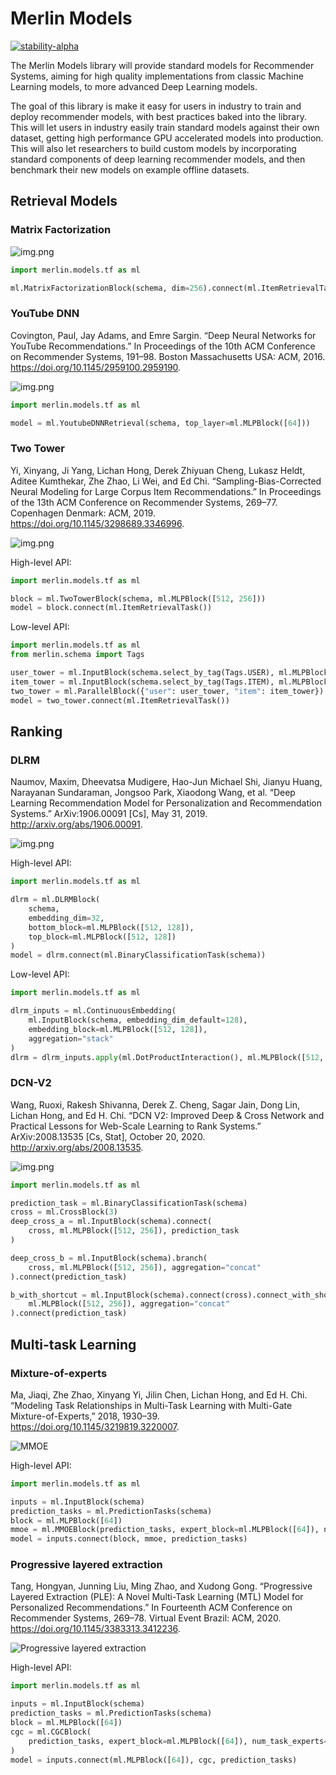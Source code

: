 # Merlin Models

[![stability-alpha](https://img.shields.io/badge/stability-alpha-f4d03f.svg)](https://github.com/mkenney/software-guides/blob/master/STABILITY-BADGES.md#alpha)


The Merlin Models library will provide standard models for Recommender Systems, aiming for high quality implementations
from classic Machine Learning models, to more advanced Deep Learning models.

The goal of this library is make it easy for users in industry to train and deploy recommender models, with best
practices baked into the library. This will let users in industry easily train standard models against their own
dataset, getting high performance GPU accelerated models into production. This will also let researchers to build custom
models by incorporating standard components of deep learning recommender models, and then benchmark their new models on
example offline
datasets.

## Retrieval Models

### Matrix Factorization

![img.png](docs/img/mf.png)

```python
import merlin.models.tf as ml

ml.MatrixFactorizationBlock(schema, dim=256).connect(ml.ItemRetrievalTask())
```

### YouTube DNN

Covington, Paul, Jay Adams, and Emre Sargin. “Deep Neural Networks for YouTube Recommendations.” In Proceedings of the 10th ACM Conference on Recommender Systems, 191–98. Boston Massachusetts USA: ACM, 2016. https://doi.org/10.1145/2959100.2959190.


![img.png](docs/img/youtube-dnn.png)

```python
import merlin.models.tf as ml

model = ml.YoutubeDNNRetrieval(schema, top_layer=ml.MLPBlock([64]))
```

### Two Tower

Yi, Xinyang, Ji Yang, Lichan Hong, Derek Zhiyuan Cheng, Lukasz Heldt, Aditee Kumthekar, Zhe Zhao, Li Wei, and Ed Chi.
“Sampling-Bias-Corrected Neural Modeling for Large Corpus Item Recommendations.” In Proceedings of the 13th ACM
Conference on Recommender Systems, 269–77. Copenhagen Denmark: ACM, 2019. https://doi.org/10.1145/3298689.3346996.

![img.png](docs/img/two-tower.png)

High-level API:

```python
import merlin.models.tf as ml

block = ml.TwoTowerBlock(schema, ml.MLPBlock([512, 256]))
model = block.connect(ml.ItemRetrievalTask())
```

Low-level API:

```python
import merlin.models.tf as ml
from merlin.schema import Tags

user_tower = ml.InputBlock(schema.select_by_tag(Tags.USER), ml.MLPBlock([512, 256]))
item_tower = ml.InputBlock(schema.select_by_tag(Tags.ITEM), ml.MLPBlock([512, 256]))
two_tower = ml.ParallelBlock({"user": user_tower, "item": item_tower})
model = two_tower.connect(ml.ItemRetrievalTask())
```

## Ranking

### DLRM

Naumov, Maxim, Dheevatsa Mudigere, Hao-Jun Michael Shi, Jianyu Huang, Narayanan Sundaraman, Jongsoo Park, Xiaodong Wang,
et al. “Deep Learning Recommendation Model for Personalization and Recommendation Systems.” ArXiv:1906.00091 [Cs], May
31, 2019. http://arxiv.org/abs/1906.00091.

![img.png](docs/img/dlrm.png)

High-level API:

```python
import merlin.models.tf as ml

dlrm = ml.DLRMBlock(
    schema,
    embedding_dim=32,
    bottom_block=ml.MLPBlock([512, 128]),
    top_block=ml.MLPBlock([512, 128])
)
model = dlrm.connect(ml.BinaryClassificationTask(schema))
```

Low-level API:

```python
import merlin.models.tf as ml

dlrm_inputs = ml.ContinuousEmbedding(
    ml.InputBlock(schema, embedding_dim_default=128),
    embedding_block=ml.MLPBlock([512, 128]),
    aggregation="stack"
)
dlrm = dlrm_inputs.apply(ml.DotProductInteraction(), ml.MLPBlock([512, 128]))
  ```

### DCN-V2

Wang, Ruoxi, Rakesh Shivanna, Derek Z. Cheng, Sagar Jain, Dong Lin, Lichan Hong, and Ed H. Chi. “DCN V2: Improved Deep &
Cross Network and Practical Lessons for Web-Scale Learning to Rank Systems.” ArXiv:2008.13535 [Cs, Stat], October 20, 2020. http://arxiv.org/abs/2008.13535.

![img.png](docs/img/dcn-v2.png)

```python
import merlin.models.tf as ml

prediction_task = ml.BinaryClassificationTask(schema)
cross = ml.CrossBlock(3)
deep_cross_a = ml.InputBlock(schema).connect(
    cross, ml.MLPBlock([512, 256]), prediction_task
)

deep_cross_b = ml.InputBlock(schema).branch(
    cross, ml.MLPBlock([512, 256]), aggregation="concat"
).connect(prediction_task)

b_with_shortcut = ml.InputBlock(schema).connect(cross).connect_with_shortcut(
    ml.MLPBlock([512, 256]), aggregation="concat"
).connect(prediction_task)
```

## Multi-task Learning

### Mixture-of-experts
Ma, Jiaqi, Zhe Zhao, Xinyang Yi, Jilin Chen, Lichan Hong, and Ed H. Chi. “Modeling Task Relationships in Multi-Task Learning with Multi-Gate Mixture-of-Experts,” 2018, 1930–39. https://doi.org/10.1145/3219819.3220007.

![MMOE](docs/img/mmoe.png)

High-level API:
```python
import merlin.models.tf as ml

inputs = ml.InputBlock(schema)
prediction_tasks = ml.PredictionTasks(schema)
block = ml.MLPBlock([64])
mmoe = ml.MMOEBlock(prediction_tasks, expert_block=ml.MLPBlock([64]), num_experts=4)
model = inputs.connect(block, mmoe, prediction_tasks)
```

### Progressive layered extraction
Tang, Hongyan, Junning Liu, Ming Zhao, and Xudong Gong. “Progressive Layered Extraction (PLE): A Novel Multi-Task Learning (MTL) Model for Personalized Recommendations.” In Fourteenth ACM Conference on Recommender Systems, 269–78. Virtual Event Brazil: ACM, 2020. https://doi.org/10.1145/3383313.3412236.

![Progressive layered extraction](docs/img/ple.png)

High-level API:
```python
import merlin.models.tf as ml

inputs = ml.InputBlock(schema)
prediction_tasks = ml.PredictionTasks(schema)
block = ml.MLPBlock([64])
cgc = ml.CGCBlock(
    prediction_tasks, expert_block=ml.MLPBlock([64]), num_task_experts=2, num_shared_experts=2
)
model = inputs.connect(ml.MLPBlock([64]), cgc, prediction_tasks)
```

